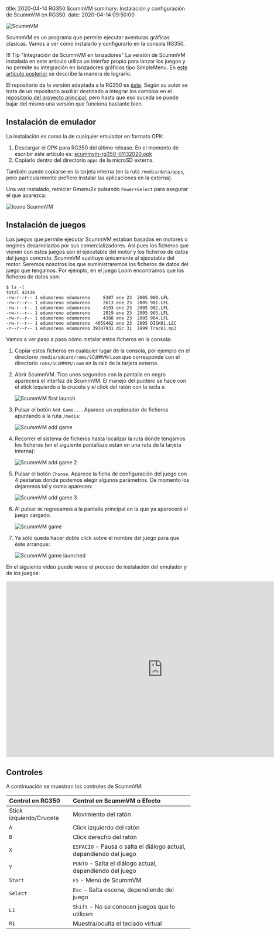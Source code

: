 title: 2020-04-14 RG350 ScummVM
summary: Instalación y configuración de ScummVM en RG350.
date: 2020-04-14 09:50:00

![ScummVM](/images/posts/scummvm_logo.png)

ScummVM es un programa que permite ejecutar aventuras gráficas clásicas. Vamos a ver cómo instalarlo y configurarlo en la consola RG350.

!!! Tip "Integración de ScummVM en lanzadores"
    La versión de ScummVM instalada en este artículo utiliza un interfaz propio para lanzar los juegos y no permite su integración en lanzadores gráficos tipo SimpleMenu. En [este artículo posterior](/2020-08-15-rg350_scummvm_launchers.html) se describe la manera de lograrlo.

El repositorio de la versión adaptada a la RG350 es [éste](https://github.com/craigsc/scummvm-rg350/). Según su autor se trata de un repositorio auxiliar destinado a integrar los cambios en el [repositorio del proyecto principal](https://github.com/scummvm/scummvm), pero hasta que eso suceda se puede bajar del mismo una versión que funciona bastante bien.

## Instalación de emulador

La instalación es como la de cualquier emulador en formato OPK:

1. Descargar el OPK para RG350 del último release. En el momento de escribir este artículo es: [scummvm-rg350-01132020.opk](https://github.com/craigsc/scummvm-rg350/releases/download/v0.2/scummvm-rg350-01132020.opk)
2. Copiarlo dentro del directorio `apps` de la microSD externa.

También puede copiarse en la tarjeta interna (en la ruta `/media/data/apps`, pero particularmente prefiero instalar las aplicaciones en la externa).

Una vez instalado, reiniciar Gmenu2x pulsando `Power+Select` para asegurar el que aparezca:

![Icono ScummVM](/images/posts/scummvm_launcher.png)

## Instalación de juegos

Los juegos que permite ejecutar ScummVM estaban basados en motores o engines desarrollados por sus comercializadores. Así pues los ficheros que vienen con estos juegos son el ejecutable del motor y los ficheros de datos del juego concreto. ScummVM sustituye únicamente al ejecutable del motor. Seremos nosotros los que suministraremos los ficheros de datos del juego que tengamos. Por ejemplo, en el juego Loom encontramos que los ficheros de datos son:

```
$ ls -l
total 42436
-rw-r--r-- 1 edumoreno edumoreno     8307 ene 23  2005 000.LFL
-rw-r--r-- 1 edumoreno edumoreno     2613 ene 23  2005 901.LFL
-rw-r--r-- 1 edumoreno edumoreno     4193 ene 23  2005 902.LFL
-rw-r--r-- 1 edumoreno edumoreno     2019 ene 23  2005 903.LFL
-rw-r--r-- 1 edumoreno edumoreno     4388 ene 23  2005 904.LFL
-rw-r--r-- 1 edumoreno edumoreno  4059462 ene 23  2005 DISK01.LEC
-r--r--r-- 1 edumoreno edumoreno 39347931 dic 31  1999 Track1.mp3
```

Vamos a ver paso a paso cómo instalar estos ficheros en la consola:

1. Copiar estos ficheros en cualquier lugar de la consola, por ejemplo en el directorio `/media/sdcard/roms/SCUMMVM/Loom` que corresponde con el directorio `roms/SCUMMVM/Loom` en la raíz de la tarjeta externa.

2. Abrir ScummVM. Tras unos segundos con la pantalla en negro aparecerá el interfaz de ScummVM. El manejo del puntero se hace con el stick izquierdo o la cruceta y el click del ratón con la tecla `A`:

    ![ScummVM first launch](/images/posts/scummvm_first_launch.png)

3. Pulsar el botón `Add Game...`. Aparece un explorador de ficheros apuntando a la ruta `/media`:

    ![ScummVM add game](/images/posts/scummvm_add_game.png)

4. Recorrer el sistema de ficheros hasta localizar la ruta donde tengamos los ficheros (en el siguiente pantallazo están en una ruta de la tarjeta interna):

    ![ScummVM add game 2](/images/posts/scummvm_add_game2.png)

5. Pulsar el botón `Choose`. Aparece la ficha de configuración del juego con 4 pestañas donde podemos elegir algunos parámetros. De momento los dejaremos tal y como aparecen:

    ![ScummVM add game 3](/images/posts/scummvm_add_game3.png)

6. Al pulsar `OK` regresamos a la pantalla principal en la que ya aparecerá el juego cargado.

    ![ScummVM game](/images/posts/scummvm_game.png)

7. Ya sólo queda hacer doble click sobre el nombre del juego para que éste arranque:

    ![ScummVM game launched](/images/posts/scummvm_game_launched.png)

En el siguiente video puede verse el proceso de instalación del emulador y de los juegos:

<iframe width="853" height="480" src="https://www.youtube.com/embed/ecUxlEXlTqw" frameborder="0" allow="accelerometer; autoplay; encrypted-media; gyroscope; picture-in-picture" allowfullscreen></iframe>

## Controles

A continuación se muestran los controles de ScummVM:

|Control en RG350|Control en ScummVM o Efecto|
|:------|:-----|
|Stick izquierdo/Cruceta|Movimiento del ratón|
|`A`|Click izquierdo del ratón|
|`B`|Click derecho del ratón|
|`X`|`ESPACIO` - Pausa o salta el diálogo actual, dependiendo del juego|
|`Y`|`PUNTO` - Salta el diálogo actual, dependiendo del juego|
|`Start`|`F5` - Menú de ScummVM|
|`Select`|`Esc` - Salta escena, dependiendo del juego|
|`L1`|`Shift` -  No se conocen juegos que lo utilicen|
|`R1`|Muestra/oculta el teclado virtual|
